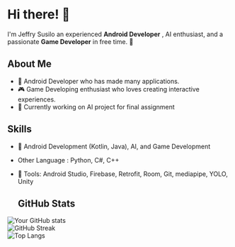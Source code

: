 # Hi there! 👋  
I'm Jeffry Susilo an experienced **Android Developer** , AI enthusiast, and a passionate **Game Developer** in free time. 🚀  

## About Me  
- 🌟 Android Developer who has made many applications.  
- 🎮 Game Developing enthusiast who loves creating interactive experiences.
- 🤖 Currently working on AI project for final assignment

## Skills  
- 📱 Android Development (Kotlin, Java), AI, and Game Development
- Other Language : Python, C#, C++  
- 🔧 Tools: Android Studio, Firebase, Retrofit, Room, Git, mediapipe, YOLO, Unity

  ## GitHub Stats  
![Your GitHub stats](https://github-readme-stats.vercel.app/api?username=jeffrysusilo&show_icons=true&theme=radical)  
![GitHub Streak](https://streak-stats.demolab.com?user=jeffrysusilo&theme=radical&hide_border=true)  
![Top Langs](https://github-readme-stats.vercel.app/api/top-langs/?username=jeffrysusilo&layout=compact&theme=radical)  
